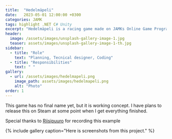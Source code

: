 ```yaml
---
title:  "Hedelmäpeli"
date:   2023-05-01 12:00:00 +0300
categories: JAMK
tags: highlight .NET C# Unity
excerpt: "Hedelmäpeli is a racing game made on JAMKs Online Game Programming course"
header:
  image: /assets/images/unsplash-gallery-image-1.jpg
  teaser: assets/images/unsplash-gallery-image-1-th.jpg
sidebar:
  - title: "Role"
    text: "Planning, Tecnical designer, Coding"
  - title: "Responsibilities"
    text: " "
gallery:
  - url: /assets/images/hedelmapeli.png
    image_path: assets/images/hedelmapeli.png
    alt: "Photo"
order: 1
---
```


This game has no final name yet, but it is working concept. I have plans to release this on Steam at some point when I get everything finished.

Special thanks to [Riisipuuro](https://riisipuuro.com/) for recording this example

{% include gallery caption="Here is screenshots from this project." %}
